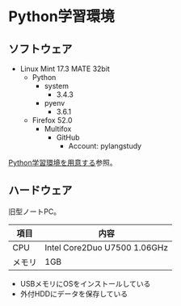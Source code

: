 # Python学習環境

## ソフトウェア

* Linux Mint 17.3 MATE 32bit
    * Python
        * system
            * 3.4.3
        * pyenv
            * 3.6.1
    * Firefox 52.0
        * Multifox
            * GitHub
                * Account: pylangstudy

[Python学習環境を用意する](https://github.com/pylangstudy/201705/blob/master/27/Python%E5%AD%A6%E7%BF%92%E7%92%B0%E5%A2%83%E3%82%92%E7%94%A8%E6%84%8F%E3%81%99%E3%82%8B.md)参照。

## ハードウェア

旧型ノートPC。

項目|内容
----|----
CPU|Intel Core2Duo U7500 1.06GHz
メモリ|1GB

* USBメモリにOSをインストールしている
* 外付HDDにデータを保存している

